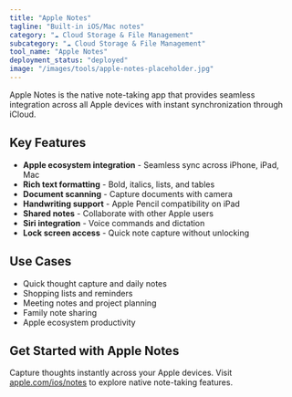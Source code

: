 ```yaml
---
title: "Apple Notes"
tagline: "Built-in iOS/Mac notes"
category: "☁️ Cloud Storage & File Management"
subcategory: "☁️ Cloud Storage & File Management"
tool_name: "Apple Notes"
deployment_status: "deployed"
image: "/images/tools/apple-notes-placeholder.jpg"
---
```

Apple Notes is the native note-taking app that provides seamless integration across all Apple devices with instant synchronization through iCloud.

## Key Features

- **Apple ecosystem integration** - Seamless sync across iPhone, iPad, Mac
- **Rich text formatting** - Bold, italics, lists, and tables
- **Document scanning** - Capture documents with camera
- **Handwriting support** - Apple Pencil compatibility on iPad
- **Shared notes** - Collaborate with other Apple users
- **Siri integration** - Voice commands and dictation
- **Lock screen access** - Quick note capture without unlocking

## Use Cases

- Quick thought capture and daily notes
- Shopping lists and reminders
- Meeting notes and project planning
- Family note sharing
- Apple ecosystem productivity

## Get Started with Apple Notes

Capture thoughts instantly across your Apple devices. Visit [apple.com/ios/notes](https://www.apple.com/ios/notes) to explore native note-taking features.